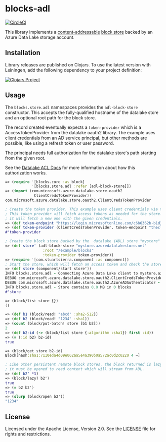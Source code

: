 blocks-adl
==========

[![CircleCI](https://circleci.com/gh/amperity/blocks-adl.svg?style=svg)](https://circleci.com/gh/amperity/blocks-adl)

This library implements a [content-addressable](https://en.wikipedia.org/wiki/Content-addressable_storage)
[block store](https://github.com/greglook/blocks) backed by an Azure Data Lake
storage account.

## Installation

Library releases are published on Clojars. To use the latest version with
Leiningen, add the following dependency to your project definition:

[![Clojars Project](http://clojars.org/amperity/blocks-adl/latest-version.svg)](http://clojars.org/amperity/blocks-adl)

## Usage

The `blocks.store.adl` namespaces provides the `adl-block-store` constructor. This accepts
the fully-qualified hostname of the datalake store and an optional root path for the block
store.

The record created eventually expects a `token-provider` which is a AccessTokenProvider from
the datalake oauth2 library. The example uses client credentials from an AD service principal,
but other methods are possible, like using a refresh token or user password.

The principal needs full authorization for the datalake store's path starting from the given root.

See the [Datalake ACL Docs][1] for more information about how this authorization works.


```clojure
=> (require '[blocks.core :as block]
            '[blocks.store.adl :refer [adl-block-store]])
=> (import (com.microsoft.azure.datalake.store.oauth2
             ClientCredsTokenProvider))
com.microsoft.azure.datalake.store.oauth2.ClientCredsTokenProvider

; Create the token provider. This example uses client credentials via the oauth2 token endpoint.
; This token provider will fetch access tokens as needed for the store. If a token has expired
; it will fetch a new one with the given credentials.
=> (def token-endpoint "https://login.microsoftonline.com/c6b6362b-b1d3-4bbe-bda9-2be62711f5e4/oauth2/token")
=> (def token-provider (ClientCredsTokenProvider. token-endpoint "theclientid" "theclientsecret"))
#'token-provider

; Create the block store backed by the  datalake (ADL) store "mystore" under the root "/example/blocks".
=> (def store' (adl-block-store "mystore.azuredatalakestore.net"
                 :root "/example/blocks"
                 :token-provider token-provider))
=> (require '[com.stuartsierra.component :as component])
; Start the store, which will fetch an access token and check the store status.
=> (def store (component/start store'))
INFO blocks.store.adl - Connecting Azure Data Lake client to mystore.azuredatalakestore.net
DEBUG com.microsoft.azure.datalake.store.oauth2.ClientCredsTokenProvider - AADToken: refreshing client-credential based token
DEBUG com.microsoft.azure.datalake.store.oauth2.AzureADAuthenticator - AADToken: fetched token with expiry Fri Nov 17 12:10:01 PST 2017
INFO blocks.store.adl - Store contains 0.0 MB in 0 blocks
#'store

=> (block/list store {})
()

=> (def b1 (block/read! "abcd" :sha2-512))
=> (def b2 (block/read! "1234" :sha1))
=> (count (block/put-batch! store [b1 b2]))
2
=> (def b2-id (-> (block/list store {:algorithm :sha1}) first :id))
=> (= (:id b2) b2-id)
true

=> (block/get store b2-id)
Block[hash:sha1:7110eda4d09e062aa5e4a390b0a572ac0d2c0220 4 ~]

; Like other persistent remote block stores, the block returned is lazy
; it must be opened to read content which will stream from ADL.
=> (def b2' *1)
=> (block/lazy? b2')
true
=> (= b2 b2')
true
=> (slurp (block/open b2'))
"1234"
```

## License

Licensed under the Apache License, Version 2.0. See the [LICENSE](LICENSE) file
for rights and restrictions.

[1]:https://docs.microsoft.com/en-us/azure/data-lake-store/data-lake-store-access-control
